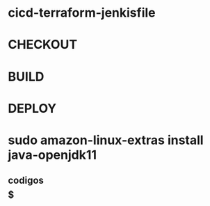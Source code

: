 # cicd-terraform-jenkisfile

# CHECKOUT

# BUILD

# DEPLOY


# sudo amazon-linux-extras install java-openjdk11
## codigos $$$$$


